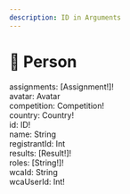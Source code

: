 ```yaml
---
description: ID in Arguments
---
```


# 🤠 Person

assignments: \[Assignment!]! \
avatar: Avatar \
competition: Competition! \
country: Country! \
id: ID! \
name: String \
registrantId: Int \
results: \[Result!]! \
roles: \[String!]! \
wcaId: String \
wcaUserId: Int!
